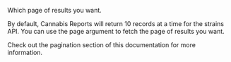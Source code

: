 Which page of results you want.

By default, Cannabis Reports will return 10 records at a time for the
strains API. You can use the page argument to fetch the page of
results you want.

Check out the pagination section of this documentation for more
information.
